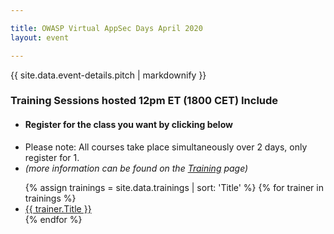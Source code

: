 ```yaml
---

title: OWASP Virtual AppSec Days April 2020
layout: event

---
```

<script type="application/ld+json">
{
  "@context": "https://schema.org",
  "@type": "Event",
  "name": "OWASP Virtual AppSec Days April 2020",
  "description": "The OWASP Foundation is hosting a Virtual AppSec Days on April 27-29th. 
        We will be running a 90 minute virtual mini-conference Monday, April 27, 
        followed by 8-hour virtual training courses offered in 4-hour blocks on the 28th-29th. 
        The trainings will begin at 12:00pm Eastern Time (USA)/6:00pm Central European Time.
        The event wraps-up with a hosted by Security Innovation. Put your skills to the test in this 48-hour competition.",
  "startDate": "2020-04-27",
  "endDate": "2020-04-29",
  "eventStatus": "https://schema.org/EventMovedOnline",
  "eventAttendanceMode": "https://schema.org/OnlineEventAttendanceMode",
  "location": {
    "@type": "VirtualLocation",
    "url": "https://appsecdays.org/"
  },
  "offers": [{
    "@type": "Offer",
    "name": "Mini-Conference",
    "price": "0",
    "priceCurrency": "USD",
    "validFrom": "2020-04-07",
    "url": "https://appsecdays.org/",
    "availability": "https://schema.org/InStock"
  },{
    "@type": "Offer",
    "name": "Training Courses",
    "price": "495",
    "priceCurrency": "USD",
    "validFrom": "2020-04-07",
    "url": "https://appsecdays.org/register/",
    "availability": "https://schema.org/InStock"
  },{
    "@type": "Offer",
    "name": "Member Training Courses",
    "price": "445",
    "priceCurrency": "USD",
    "validFrom": "2020-04-07",
    "url": "https://appsecdays.org/register/",
    "availability": "https://schema.org/InStock"
  },{
    "@type": "Offer",
    "name": "CTF",
    "price": "25",
    "priceCurrency": "USD",
    "validFrom": "2020-04-07",
    "url": "https://appsecdays.org/register/",
    "availability": "https://schema.org/InStock"
  }]
}
</script>

<!-- rebuild 9-->

{{ site.data.event-details.pitch | markdownify }}
     
### Training Sessions hosted 12pm ET (1800 CET) Include


* #### Register for the class you want by clicking below
* Please note: All courses take place simultaneously over 2 days, only register for 1.
* *(more information can be found on the [Training](/trainings/) page)*
<ul>
  {% assign trainings = site.data.trainings | sort: 'Title' %}
  {% for trainer in trainings %}
    <li><a href="{{trainer.URL}}">{{ trainer.Title }}</a></li>
  {% endfor %}
</ul>


